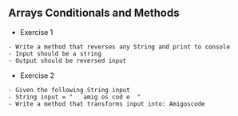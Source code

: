 ## Arrays Conditionals and Methods

* Exercise 1
```text
- Write a method that reverses any String and print to console
- Input should be a string
- Output should be reversed input
```

* Exercise 2
```text
- Given the following String input
- String input = "   amig os cod e  "
- Write a method that transforms input into: Amigoscode
```